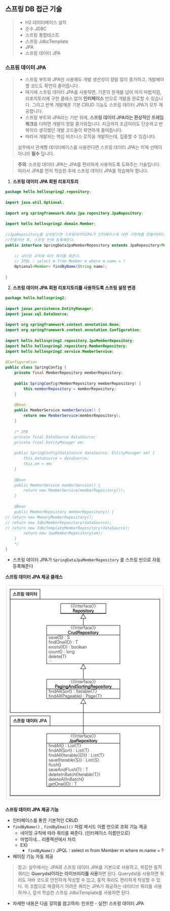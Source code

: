 ##  스프링 DB 접근 기술

>- H2 데이터베이스 설치
>- 순수 JDBC
>- 스프링 통합테스트
>- 스프링 JdbcTemplate
>- JPA
>- 스프링 데이터 JPA

### 스프링 데이터 JPA

> - 스프링 부트와 JPA만 사용해도 개발 생산성이 정말 많이 증가하고, 개발해야할 코드도 확연히 줄어듭니다. 
> - 여기에 스프링 데이터 JPA를 사용하면, 기존의 한계를 넘어 마치 마법처럼, 리포지토리에 구현 클래스 없이 **인터페이스** 만으로 개발을 완료할 수 있습니다. 그리고 반복 개발해온 기본 CRUD 기능도 스프링 데이터 JPA가 모두 제공합니다. 
> - 스프링 부트와 JPA라는 기반 위에, **스프링 데이터 JPA라는 환상적인 프레임워크**를 더하면 개발이 정말 즐거워집니다. 지금까지 조금이라도 단순하고 반복이라 생각했던 개발 코드들이 확연하게 줄어듭니다.  
> - 따라서 개발자는 핵심 비즈니스 로직을 개발하는데, 집중할 수 있습니다. 
>
> 실무에서 관계형 데이터베이스를 사용한다면 스프링 데이터 JPA는 이제 선택이 아니라 **필수** 입니다.



> **주의**: 스프링 데이터 JPA는 JPA를 편리하게 사용하도록 도와주는 기술입니다. 따라서 JPA를 먼저 학습한 후에 스프링 데이터 JPA를 학습해야 합니다.

1. **스프링 데이터 JPA 회원 리포지토리**

```java
package hello.hellospring2.repository;

import java.util.Optional;

import org.springframework.data.jpa.repository.JpaRepository;

import hello.hellospring2.domain.Member;

//JpaRepository를 상속받으면 스프링데이터JPA가 인터페이스에 대한 구현체를 만들어낸다.
//만들어낸 후, 스프링 빈에 등록해둔다. 
public interface SpringDataJpaMemberRepository extends JpaRepository<Member, Long>, MemberRepository {
	
	// 네이밍 규칙에 따라 쿼리를 짜준다.
	// JPQL : select m from Member m where m.name = ?
	Optional<Member> findByName(String name);
	
}
```



2. **스프링 데이터 JPA 회원 리포지토리를 사용하도록 스프링 설정 변경**

```java
package hello.hellospring2;

import javax.persistence.EntityManager;
import javax.sql.DataSource;

import org.springframework.context.annotation.Bean;
import org.springframework.context.annotation.Configuration;

import hello.hellospring2.repository.JpaMemberRepository;
import hello.hellospring2.repository.MemberRepository;
import hello.hellospring2.service.MemberService;

@Configuration
public class SpringConfig {
	private final MemberRepository memberRepository;

	public SpringConfig(MemberRepository memberRepository) {
		this.memberRepository = memberRepository;
	}

	@Bean
	public MemberService memberService() {
		return new MemberService(memberRepository);
	}

	/* JPA
	private final DataSource dataSource;
	private final EntityManager em;

	public SpringConfig(DataSource dataSource, EntityManager em) {
		this.dataSource = dataSource;
		this.em = em;
	}

	@Bean
	public MemberService memberService() {
		return new MemberService(memberRepository());
	}

	@Bean
	public MemberRepository memberRepository() {
// return new MemoryMemberRepository();
// return new JdbcMemberRepository(dataSource);
// return new JdbcTemplateMemberRepository(dataSource);
		return new JpaMemberRepository(em);
	}
	*/
}
```

- 스프링 데이터 JPA가 `SpringDataJpaMemberRepository` 를 스프링 빈으로 자동 등록해준다



**스프링 데이터 JPA 제공 클래스**

![](./img/23_1.PNG)

**스프링 데이터 JPA 제공 기능**

- 인터페이스를 통한 기본적인 CRUD
- `findByName()` , `findByEmail()` 처럼 메서드 이름 만으로 조회 기능 제공
  - 네이밍 규칙에 따라 쿼리를 짜준다. (인터페이스 이름만으로)
  - 마법이네... 리플렉션에서 처리
  - EX)
    - `findByName()` JPQL : select m from Member m where m.name = ?
- 페이징 기능 자동 제공



> 참고: 실무에서는 JPA와 스프링 데이터 JPA를 기본으로 사용하고, 복잡한 동적 쿼리는 **Querydsl이라는 라이브러리를 사용**하면 된다. Querydsl을 사용하면 쿼리도 자바 코드로 안전하게 작성할 수 있고, 동적 쿼리도 편리하게 작성할 수 있다. 이 조합으로 해결하기 어려운 쿼리는 JPA가 제공하는 네이티브 쿼리를 사용하거나, 앞서 학습한 스프링 JdbcTemplate를 사용하면 된다. 

- 자세한 내용은 다음 강의를 참고하자: 인프런 - 실전! 스프링 데이터 JPA